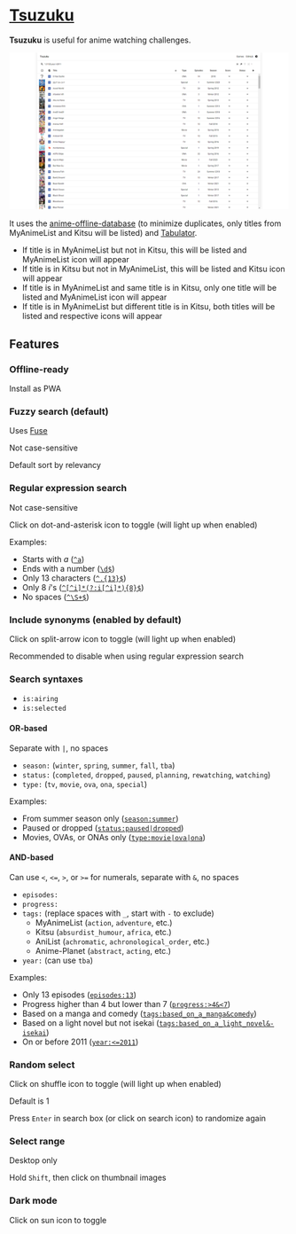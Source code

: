 # [Tsuzuku](https://kuzutsu.github.io/tsuzuku/)
**Tsuzuku** is useful for anime watching challenges.

![](https://raw.githubusercontent.com/kuzutsu/tsuzuku/master/preview.png)

It uses the [anime-offline-database](https://github.com/manami-project/anime-offline-database) (to minimize duplicates, only titles from MyAnimeList and Kitsu will be listed) and [Tabulator](https://github.com/olifolkerd/tabulator).
* If title is in MyAnimeList but not in Kitsu, this will be listed and MyAnimeList icon will appear
* If title is in Kitsu but not in MyAnimeList, this will be listed and Kitsu icon will appear
* If title is in MyAnimeList and same title is in Kitsu, only one title will be listed and MyAnimeList icon will appear
* If title is in MyAnimeList but different title is in Kitsu, both titles will be listed and respective icons will appear

## Features
### Offline-ready
Install as PWA

### Fuzzy search (default)
Uses [Fuse](https://github.com/krisk/fuse)

Not case-sensitive

Default sort by relevancy

### Regular expression search
Not case-sensitive

Click on dot-and-asterisk icon to toggle (will light up when enabled)

Examples:
* Starts with *a* ([`^a`](https://kuzutsu.github.io/tsuzuku/?query=%255Ea&regex=1&alt=0))
* Ends with a number ([`\d$`](https://kuzutsu.github.io/tsuzuku/?query=%255Cd%2524&regex=1&alt=0))
* Only 13 characters ([`^.{13}$`](https://kuzutsu.github.io/tsuzuku/?query=%255E.%257B13%257D%2524&regex=1&alt=0))
* Only 8 *i*'s ([`^[^i]*(?:i[^i]*){8}$`](https://kuzutsu.github.io/tsuzuku/?query=%255E%255B%255Ei%255D*%28%253F%253Ai%255B%255Ei%255D*%29%257B8%257D%2524&regex=1&alt=0))
* No spaces ([`^\S+$`](https://kuzutsu.github.io/tsuzuku/?query=%255E%255CS%252B%2524&regex=1&alt=0))

### Include synonyms (enabled by default)
Click on split-arrow icon to toggle (will light up when enabled)

Recommended to disable when using regular expression search

### Search syntaxes
* `is:airing`
* `is:selected`

#### OR-based
Separate with `|`, no spaces
* `season:` (`winter`, `spring`, `summer`, `fall`, `tba`)
* `status:` (`completed`, `dropped`, `paused`, `planning`, `rewatching`, `watching`)
* `type:` (`tv`, `movie`, `ova`, `ona`, `special`)

Examples:
* From summer season only ([`season:summer`](https://kuzutsu.github.io/tsuzuku/?query=season%253Asummer))
* Paused or dropped ([`status:paused|dropped`](https://kuzutsu.github.io/tsuzuku/?query=status%253Apaused%257Cdropped))
* Movies, OVAs, or ONAs only ([`type:movie|ova|ona`](https://kuzutsu.github.io/tsuzuku/?query=type%253Amovie%257Cova%257Cona))

#### AND-based
Can use `<`, `<=`, `>`, or `>=` for numerals, separate with `&`, no spaces
* `episodes:`
* `progress:`
* `tags:` (replace spaces with `_`, start with `-` to exclude)
  * MyAnimeList (`action`, `adventure`, etc.)
  * Kitsu (`absurdist_humour`, `africa`, etc.)
  * AniList (`achromatic`, `achronological_order`, etc.)
  * Anime-Planet (`abstract`, `acting`, etc.)
* `year:` (can use `tba`)

Examples:
* Only 13 episodes ([`episodes:13`](https://kuzutsu.github.io/tsuzuku/?query=episodes%253A13))
* Progress higher than 4 but lower than 7 ([`progress:>4&<7`](https://kuzutsu.github.io/tsuzuku/?query=progress%253A%253E4%2526%253C7))
* Based on a manga and comedy ([`tags:based_on_a_manga&comedy`](https://kuzutsu.github.io/tsuzuku/?query=tags%253Abased_on_a_manga%2526comedy))
* Based on a light novel but not isekai ([`tags:based_on_a_light_novel&-isekai`](https://kuzutsu.github.io/tsuzuku/?query=tags%253Abased_on_a_light_novel%2526-isekai))
* On or before 2011 ([`year:<=2011`](https://kuzutsu.github.io/tsuzuku/?query=year%253A%253C%253D2011))

### Random select
Click on shuffle icon to toggle (will light up when enabled)

Default is 1

Press `Enter` in search box (or click on search icon) to randomize again

### Select range
Desktop only

Hold `Shift`, then click on thumbnail images

### Dark mode
Click on sun icon to toggle